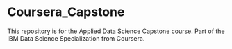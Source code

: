 # Coursera_Capstone
This repository is for the Applied Data Science Capstone course. Part of the IBM Data Science Specialization from Coursera.
